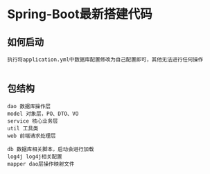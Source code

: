 # Spring-Boot最新搭建代码

## 如何启动
```
执行将application.yml中数据库配置修改为自己配置即可，其他无法进行任何操作


```

## 包结构

```
dao 数据库操作层
model 对象层，PO、DTO、VO
service 核心业务层
util 工具类
web 前端请求处理层

db 数据库相关脚本，启动会进行加载
log4j log4j相关配置
mapper dao层操作映射文件
```